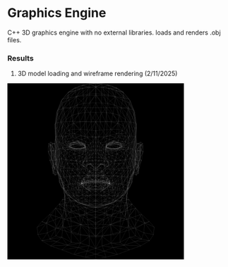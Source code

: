 # Graphics Engine
C++ 3D graphics engine with no external libraries. loads and renders .obj files.
### Results
1) 3D model loading and wireframe rendering (2/11/2025)
<p align="left">
<img src="https://github.com/carlgombert/GraphicsEngine/blob/main/result/wireframe/african_head_wireframe.png" width="400" height="400"/>
</p>